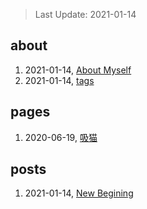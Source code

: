 > Last Update: 2021-01-14

## about
1. 2021-01-14, [About Myself](about/me.md)
1. 2021-01-14, [tags](about/tags.md)
## pages
1. 2020-06-19, [吸猫](pages/吸猫.md)
## posts
1. 2021-01-14, [New Begining](posts/bookmarks.md)